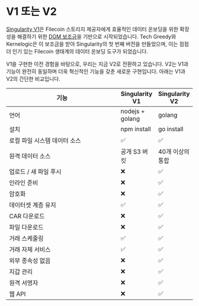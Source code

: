 # V1 또는 V2

[Singularity V1](https://github.com/tech-greedy/singularity)은 Filecoin 스토리지 제공자에게 효율적인 데이터 온보딩을 위한 확장성을 해결하기 위한 [DGM 보조금](https://app.radius.space/grants/zQV7SsH23ZMgRKbDjzjk)을 기반으로 시작되었습니다. Tech Greedy와 Kernelogic은 이 보조금을 받아 Singularity의 첫 번째 버전을 만들었으며, 이는 점점 더 인기 있는 Filecoin 생태계의 데이터 온보딩 도구가 되었습니다.

V1을 구현한 이전 경험을 바탕으로, 우리는 지금 V2로 전환하고 있습니다. V2는 V1과 기능이 완전히 동일하며 더욱 혁신적인 기능을 갖춘 새로운 구현입니다. 아래는 V1과 V2의 간단한 비교입니다.

<table><thead><tr><th width="285.3333333333333">기능</th><th>Singularity V1</th><th>Singularity V2</th></tr></thead><tbody><tr><td>언어</td><td>nodejs + golang</td><td>golang</td></tr><tr><td>설치</td><td>npm install</td><td>go install</td></tr><tr><td>로컬 파일 시스템 데이터 소스</td><td><span data-gb-custom-inline data-tag="emoji" data-code="2705">✅</span></td><td><span data-gb-custom-inline data-tag="emoji" data-code="2705">✅</span></td></tr><tr><td>원격 데이터 소스</td><td>공개 S3 버킷</td><td>40개 이상의 통합</td></tr><tr><td>업로드 / 새 파일 푸시</td><td><span data-gb-custom-inline data-tag="emoji" data-code="274c">❌</span></td><td><span data-gb-custom-inline data-tag="emoji" data-code="2705">✅</span></td></tr><tr><td>인라인 준비</td><td><span data-gb-custom-inline data-tag="emoji" data-code="274c">❌</span></td><td><span data-gb-custom-inline data-tag="emoji" data-code="2705">✅</span></td></tr><tr><td>암호화</td><td><span data-gb-custom-inline data-tag="emoji" data-code="274c">❌</span></td><td><span data-gb-custom-inline data-tag="emoji" data-code="2705">✅</span></td></tr><tr><td>데이터셋 계층 유지</td><td><span data-gb-custom-inline data-tag="emoji" data-code="2705">✅</span></td><td><span data-gb-custom-inline data-tag="emoji" data-code="2705">✅</span></td></tr><tr><td>CAR 다운로드</td><td><span data-gb-custom-inline data-tag="emoji" data-code="274c">❌</span></td><td><span data-gb-custom-inline data-tag="emoji" data-code="2705">✅</span></td></tr><tr><td>파일 다운로드</td><td><span data-gb-custom-inline data-tag="emoji" data-code="274c">❌</span></td><td><span data-gb-custom-inline data-tag="emoji" data-code="2705">✅</span></td></tr><tr><td>거래 스케줄링</td><td><span data-gb-custom-inline data-tag="emoji" data-code="2705">✅</span></td><td><span data-gb-custom-inline data-tag="emoji" data-code="2705">✅</span></td></tr><tr><td>거래 자체 서비스</td><td><span data-gb-custom-inline data-tag="emoji" data-code="2705">✅</span></td><td><span data-gb-custom-inline data-tag="emoji" data-code="2705">✅</span></td></tr><tr><td>외부 종속성 없음</td><td><span data-gb-custom-inline data-tag="emoji" data-code="274c">❌</span></td><td><span data-gb-custom-inline data-tag="emoji" data-code="2705">✅</span></td></tr><tr><td>지갑 관리</td><td><span data-gb-custom-inline data-tag="emoji" data-code="274c">❌</span></td><td><span data-gb-custom-inline data-tag="emoji" data-code="2705">✅</span></td></tr><tr><td>원격 서명자</td><td><span data-gb-custom-inline data-tag="emoji" data-code="274c">❌</span></td><td><span data-gb-custom-inline data-tag="emoji" data-code="2705">✅</span></td></tr><tr><td>웹 API</td><td><span data-gb-custom-inline data-tag="emoji" data-code="274c">❌</span></td><td><span data-gb-custom-inline data-tag="emoji" data-code="2705">✅</span></td></tr></tbody></table>